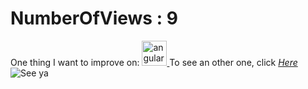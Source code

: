 # NumberOfViews : 9
One thing I want to improve on:  <a href="https://angular.io" target="_blank" rel="noreferrer"> <img src="https://angular.io/assets/images/logos/angular/angular.svg" alt="angular" width="40" height="40"/> </a>
To see an other one, click *[Here](https://github.com/Charles-Chrismann)*
![See ya](https://next-lvl-github.herokuapp.com/slide/random)

